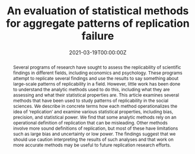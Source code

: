 ---
title: "An evaluation of statistical methods for aggregate patterns of replication failure"
authors: ["Jacob M. Schauer", admin, "Sarah Peko-Spicer", "Mena C.R. Whalen", "Rrita Zejnullahi", "Larry V.Hedges"]

date: "2021-03-19T00:00:00Z"
doi: "10.1214/20-AOAS1387"

# Schedule page publish date (NOT publication's date).
publishDate: "2020-08-01T00:00:00Z"

# Publication type.
# Legend: 0 = Uncategorized; 1 = Conference paper; 2 = Journal article;
# 3 = Preprint / Working Paper; 4 = Report; 5 = Book; 6 = Book section;
# 7 = Thesis; 8 = Patent
publication_types: ["2"]

# Publication name and optional abbreviated publication name.
publication: "Annals of Applied Statistics"
publication_short: "AoAS"

abstract: Several programs of research have sought to assess the replicability of scientific findings in different fields, including economics and psychology. These programs attempt to replicate several findings and use the results to say something about large-scale patterns of replicability in a field. However, little work has been done to understand the analytic methods used to do this, including what they are assessing and what their statistical properties are. This article examines several methods that have been used to study patterns of replicability in the social sciences. We describe in concrete terms how each method operationalizes the idea of ‘replication’ and examine various statistical properties, including bias, precision, and statistical power. We find that some analytic methods rely on an operational definition of replication that can be misleading. Other methods involve more sound definitions of replication, but most of these have limitations such as large bias and uncertainty or low power. The findings suggest that we should use caution interpreting the results of such analyses and that work on more accurate methods may be useful to future replication research efforts.



#tags:
#- Source Themes
#featured: false

#links:
#- name: PDF
#    link: files/aggregate_patterns_replication.pdf
# url_pdf: http://arxiv.org/pdf/1512.04133v1
#url_code: '#'
#url_dataset: '#'
#url_poster: '#'
#url_project: ''
#url_slides: ''
#url_source: '#'
#url_video: '#'
---